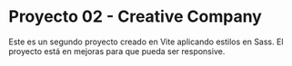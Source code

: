 # Proyecto 02 - Creative Company

Este es un segundo proyecto creado en Vite aplicando estilos en Sass. 
El proyecto está en mejoras para que pueda ser responsive.

